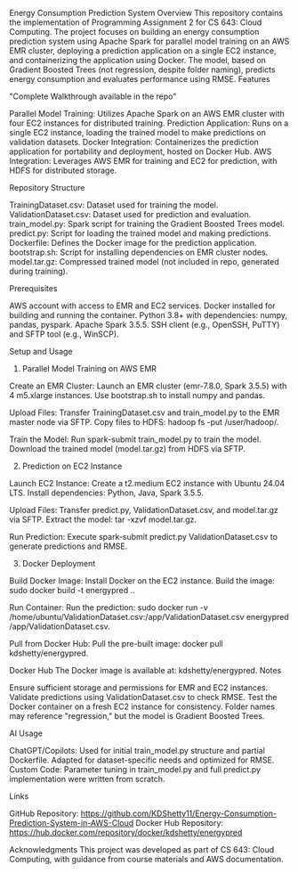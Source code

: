 Energy Consumption Prediction System
Overview
This repository contains the implementation of Programming Assignment 2 for CS 643: Cloud Computing. The project focuses on building an energy consumption prediction system using Apache Spark for parallel model training on an AWS EMR cluster, deploying a prediction application on a single EC2 instance, and containerizing the application using Docker. The model, based on Gradient Boosted Trees (not regression, despite folder naming), predicts energy consumption and evaluates performance using RMSE.
Features

"Complete Walkthrough available in the repo"

Parallel Model Training: Utilizes Apache Spark on an AWS EMR cluster with four EC2 instances for distributed training.
Prediction Application: Runs on a single EC2 instance, loading the trained model to make predictions on validation datasets.
Docker Integration: Containerizes the prediction application for portability and deployment, hosted on Docker Hub.
AWS Integration: Leverages AWS EMR for training and EC2 for prediction, with HDFS for distributed storage.

Repository Structure

TrainingDataset.csv: Dataset used for training the model.
ValidationDataset.csv: Dataset used for prediction and evaluation.
train_model.py: Spark script for training the Gradient Boosted Trees model.
predict.py: Script for loading the trained model and making predictions.
Dockerfile: Defines the Docker image for the prediction application.
bootstrap.sh: Script for installing dependencies on EMR cluster nodes.
model.tar.gz: Compressed trained model (not included in repo, generated during training).

Prerequisites

AWS account with access to EMR and EC2 services.
Docker installed for building and running the container.
Python 3.8+ with dependencies: numpy, pandas, pyspark.
Apache Spark 3.5.5.
SSH client (e.g., OpenSSH, PuTTY) and SFTP tool (e.g., WinSCP).

Setup and Usage
1. Parallel Model Training on AWS EMR

Create an EMR Cluster:
Launch an EMR cluster (emr-7.8.0, Spark 3.5.5) with 4 m5.xlarge instances.
Use bootstrap.sh to install numpy and pandas.


Upload Files:
Transfer TrainingDataset.csv and train_model.py to the EMR master node via SFTP.
Copy files to HDFS: hadoop fs -put <file> /user/hadoop/.


Train the Model:
Run spark-submit train_model.py to train the model.
Download the trained model (model.tar.gz) from HDFS via SFTP.



2. Prediction on EC2 Instance

Launch EC2 Instance:
Create a t2.medium EC2 instance with Ubuntu 24.04 LTS.
Install dependencies: Python, Java, Spark 3.5.5.


Upload Files:
Transfer predict.py, ValidationDataset.csv, and model.tar.gz via SFTP.
Extract the model: tar -xzvf model.tar.gz.


Run Prediction:
Execute spark-submit predict.py ValidationDataset.csv to generate predictions and RMSE.



3. Docker Deployment

Build Docker Image:
Install Docker on the EC2 instance.
Build the image: sudo docker build -t energypred ..


Run Container:
Run the prediction: sudo docker run -v /home/ubuntu/ValidationDataset.csv:/app/ValidationDataset.csv energypred /app/ValidationDataset.csv.


Pull from Docker Hub:
Pull the pre-built image: docker pull kdshetty/energypred.



Docker Hub
The Docker image is available at: kdshetty/energypred.
Notes

Ensure sufficient storage and permissions for EMR and EC2 instances.
Validate predictions using ValidationDataset.csv to check RMSE.
Test the Docker container on a fresh EC2 instance for consistency.
Folder names may reference "regression," but the model is Gradient Boosted Trees.

AI Usage

ChatGPT/Copilots: Used for initial train_model.py structure and partial Dockerfile. Adapted for dataset-specific needs and optimized for RMSE.
Custom Code: Parameter tuning in train_model.py and full predict.py implementation were written from scratch.

Links

GitHub Repository: https://github.com/KDShetty11/Energy-Consumption-Prediction-System-in-AWS-Cloud
Docker Hub Repository: https://hub.docker.com/repository/docker/kdshetty/energypred

Acknowledgments
This project was developed as part of CS 643: Cloud Computing, with guidance from course materials and AWS documentation.
